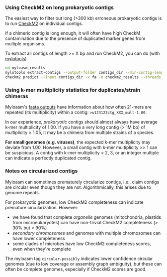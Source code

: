 ### Using CheckM2 on long prokaryotic contigs

The easiest way to filter out long (>300 kb) erroneous prokaryotic contigs is to run [CheckM2](https://github.com/chklovski/CheckM2) on individual contigs. 

If a chimeric contig is long enough, it will often have high CheckM contamination due to the presence of duplicated marker genes from multiple organisms. 

To extract all contigs of length >= X bp and run CheckM2, you can do (with [mylotools](qc.md#mylotools---scripts-for-myloasm-outputs))

```sh 
cd myloasm_results
mylotools extract-contigs --output-folder contigs_dir --min-contig-length X
checkm2 predict --input contigs_dir -x fa -o checkm2_results --threads 40
```
### Using k-mer multiplicity statistics for duplicates/strain chimeras

Myloasm's [fasta outputs](output.md) have information about how often 21-mers are repeated (its multiplicity) within a contig: `>u123123ctg_XXX_mult-1.00`.

In our experience, *prokaryotic* contigs should almost always have average k-mer multiplicity of 1.00. If you have a very long contig (> 1M bp) of multiplicity > 1.05, it may be a chimera from multiple strains of a species. 

**For small genomes (e.g. viruses)**, the expected k-mer multiplicity may deviate from 1.00. However, a small contig with k-mer multiplicity >> 1 can be suspicious. A contig with k-mer multiplicity = 2, 3, or an integer multiple can indicate a perfectly duplicated contig. 

### Notes on circularized contigs

Myloasm can sometimes prematurely circularize contigs, i.e., claim contigs are circular even though they are not. Algorithmically, this arises due to genome repeats. 

For prokaryotic genomes, low CheckM2 completeness can indicate premature circularization. However: 

- we have found that complete *organelle* genomes (mitochondria, plastids from microeukaryotes) can have non-trivial CheckM2 completeness (> 30% but < 90%) 
- *secondary chromosomes* and genomes with multiple chromosomes can have lower completeness
- some clades of microbes have low CheckM2 completeness scores, even when they're complete

The myloasm tag `circular-possibly` indicates lower confidence circular genomes (due to low coverage or assembly graph ambiguity), but these can often be complete genomes, especially if CheckM2 scores are good. 
